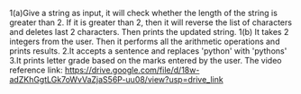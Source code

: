 1(a)Give a string as input, it will check whether the length of the string is greater than 2. If it is greater than 2, then it will reverse the list of characters and deletes last 2 characters. Then prints the updated string.
1(b) It takes 2 integers from the user. Then it performs all the arithmetic operations and prints results.
2.It accepts a sentence and replaces 'python' with 'pythons'
3.It prints letter grade based on the marks entered by the user.
The video reference link:
https://drive.google.com/file/d/18w-adZKhGgtLGk7oWvVaZjaS56P-uu08/view?usp=drive_link

